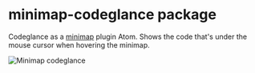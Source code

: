 # minimap-codeglance package

Codeglance as a [minimap](https://atom.io/packages/minimap) plugin Atom. Shows the code that's under the mouse cursor when hovering the minimap.

![Minimap codeglance](https://raw.githubusercontent.com/olmokramer/atom-minimap-codeglance/master/screencast.gif)
